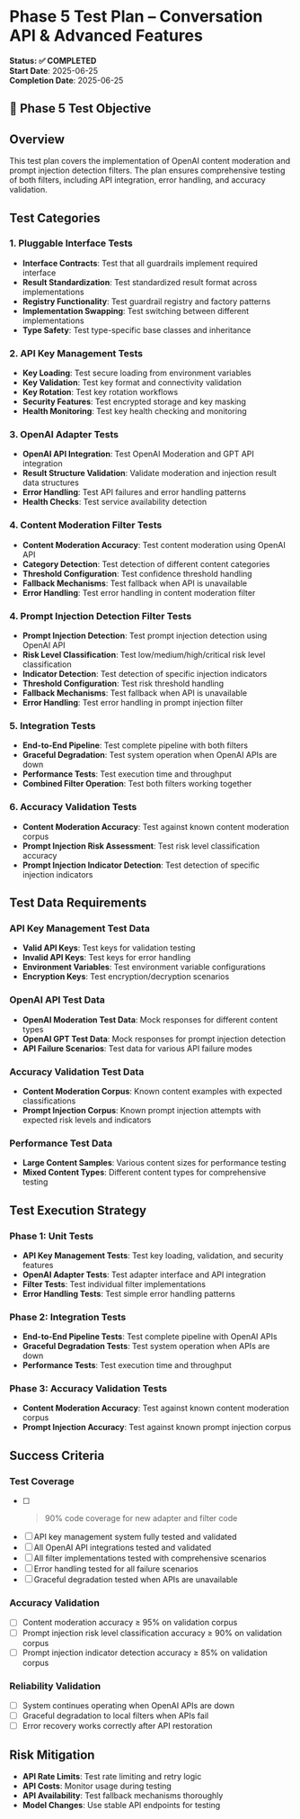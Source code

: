 # Phase 5 Test Plan – Conversation API & Advanced Features

**Status: ✅ COMPLETED**  
**Start Date**: 2025-06-25  
**Completion Date**: 2025-06-25  

## 🎯 Phase 5 Test Objective

## Overview
This test plan covers the implementation of OpenAI content moderation and prompt injection detection filters. The plan ensures comprehensive testing of both filters, including API integration, error handling, and accuracy validation.

## Test Categories

### 1. Pluggable Interface Tests
- **Interface Contracts**: Test that all guardrails implement required interface
- **Result Standardization**: Test standardized result format across implementations
- **Registry Functionality**: Test guardrail registry and factory patterns
- **Implementation Swapping**: Test switching between different implementations
- **Type Safety**: Test type-specific base classes and inheritance

### 2. API Key Management Tests
- **Key Loading**: Test secure loading from environment variables
- **Key Validation**: Test key format and connectivity validation
- **Key Rotation**: Test key rotation workflows
- **Security Features**: Test encrypted storage and key masking
- **Health Monitoring**: Test key health checking and monitoring

### 3. OpenAI Adapter Tests
- **OpenAI API Integration**: Test OpenAI Moderation and GPT API integration
- **Result Structure Validation**: Validate moderation and injection result data structures
- **Error Handling**: Test API failures and error handling patterns
- **Health Checks**: Test service availability detection

### 4. Content Moderation Filter Tests
- **Content Moderation Accuracy**: Test content moderation using OpenAI API
- **Category Detection**: Test detection of different content categories
- **Threshold Configuration**: Test confidence threshold handling
- **Fallback Mechanisms**: Test fallback when API is unavailable
- **Error Handling**: Test error handling in content moderation filter

### 4. Prompt Injection Detection Filter Tests
- **Prompt Injection Detection**: Test prompt injection detection using OpenAI API
- **Risk Level Classification**: Test low/medium/high/critical risk level classification
- **Indicator Detection**: Test detection of specific injection indicators
- **Threshold Configuration**: Test risk threshold handling
- **Fallback Mechanisms**: Test fallback when API is unavailable
- **Error Handling**: Test error handling in prompt injection filter

### 5. Integration Tests
- **End-to-End Pipeline**: Test complete pipeline with both filters
- **Graceful Degradation**: Test system operation when OpenAI APIs are down
- **Performance Tests**: Test execution time and throughput
- **Combined Filter Operation**: Test both filters working together

### 6. Accuracy Validation Tests
- **Content Moderation Accuracy**: Test against known content moderation corpus
- **Prompt Injection Risk Assessment**: Test risk level classification accuracy
- **Prompt Injection Indicator Detection**: Test detection of specific injection indicators

## Test Data Requirements

### API Key Management Test Data
- **Valid API Keys**: Test keys for validation testing
- **Invalid API Keys**: Test keys for error handling
- **Environment Variables**: Test environment variable configurations
- **Encryption Keys**: Test encryption/decryption scenarios

### OpenAI API Test Data
- **OpenAI Moderation Test Data**: Mock responses for different content types
- **OpenAI GPT Test Data**: Mock responses for prompt injection detection
- **API Failure Scenarios**: Test data for various API failure modes

### Accuracy Validation Test Data
- **Content Moderation Corpus**: Known content examples with expected classifications
- **Prompt Injection Corpus**: Known prompt injection attempts with expected risk levels and indicators

### Performance Test Data
- **Large Content Samples**: Various content sizes for performance testing
- **Mixed Content Types**: Different content types for comprehensive testing

## Test Execution Strategy

### Phase 1: Unit Tests
- **API Key Management Tests**: Test key loading, validation, and security features
- **OpenAI Adapter Tests**: Test adapter interface and API integration
- **Filter Tests**: Test individual filter implementations
- **Error Handling Tests**: Test simple error handling patterns

### Phase 2: Integration Tests
- **End-to-End Pipeline Tests**: Test complete pipeline with OpenAI APIs
- **Graceful Degradation Tests**: Test system operation when APIs are down
- **Performance Tests**: Test execution time and throughput

### Phase 3: Accuracy Validation Tests
- **Content Moderation Accuracy**: Test against known content moderation corpus
- **Prompt Injection Accuracy**: Test against known prompt injection corpus

## Success Criteria

### Test Coverage
- [ ] >90% code coverage for new adapter and filter code
- [ ] API key management system fully tested and validated
- [ ] All OpenAI API integrations tested and validated
- [ ] All filter implementations tested with comprehensive scenarios
- [ ] Error handling tested for all failure scenarios
- [ ] Graceful degradation tested when APIs are unavailable

### Accuracy Validation
- [ ] Content moderation accuracy ≥ 95% on validation corpus
- [ ] Prompt injection risk level classification accuracy ≥ 90% on validation corpus
- [ ] Prompt injection indicator detection accuracy ≥ 85% on validation corpus

### Reliability Validation
- [ ] System continues operating when OpenAI APIs are down
- [ ] Graceful degradation to local filters when APIs fail
- [ ] Error recovery works correctly after API restoration

## Risk Mitigation
- **API Rate Limits**: Test rate limiting and retry logic
- **API Costs**: Monitor usage during testing
- **API Availability**: Test fallback mechanisms thoroughly
- **Model Changes**: Use stable API endpoints for testing 